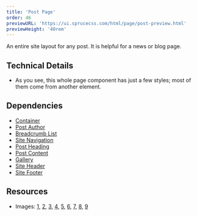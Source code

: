 ```yaml
---
title: 'Post Page'
order: 46
previewURL: 'https://ui.sprucecss.com/html/page/post-preview.html'
previewHeight: '40rem'
---
```


<p class="lead">An entire site layout for any post. It is helpful for a news or blog page.</p>

## Technical Details

- As you see, this whole page component has just a few styles; most of them come from another element.

## Dependencies

- [Container](/ui/content-and-layout/container)
- [Post Author](/ui/content-and-layout/post-author)
- [Breadcrumb List](/ui/navigation/breadcrumb-list)
- [Site Navigation](/ui/navigation/site-navigation)
- [Post Heading](/ui/content-and-layout/post-heading)
- [Post Content](/ui/content-and-layout/post-content)
- [Gallery](/ui/content-and-layout/gallery)
- [Site Header](/ui/content-and-layout/site-header)
- [Site Footer](/ui/content-and-layout/site-footer)

## Resources

- Images: [1](https://unsplash.com/photos/ETRPjvb0KM0), [2](https://unsplash.com/photos/Lks7vei-eAg), [3](https://unsplash.com/photos/WCID2JWoxwE), [4](https://unsplash.com/photos/hvSr_CVecVI), [5](https://unsplash.com/photos/tZc3vjPCk-Q), [6](https://unsplash.com/photos/hGV2TfOh0ns), [7](https://unsplash.com/photos/a4X1cdC1QAc), [8](https://unsplash.com/photos/4UGmm3WRUoQ), [9](https://unsplash.com/photos/842ofHC6MaI)
